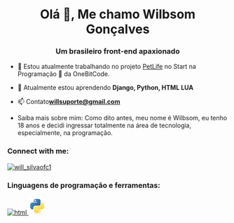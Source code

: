 <h1 align="center">Olá 👋, Me chamo Wilbsom Gonçalves</h1>
<h3 align="center">Um brasileiro front-end apaxionado</h3>

- 🔭 Estou atualmente trabalhando no projeto [PetLife](file:///C:/Users/wills/OneDrive/DS/VISUAL%20CODE/Petshop%20Onebit%20code/index.html) no Start na Programação 🤟 da OneBitCode.

- 🌱 Atualmente estou aprendendo **Django, Python, HTML LUA**

- 📫 Contato**willsuporte@gmail.com**

- Saiba mais sobre mim: 
  Como dito antes, meu nome é Wilbsom, eu tenho 18 anos e decidi ingressar totalmente na área de tecnologia, especialmente, na programação.
  

<h3 align="left">Connect with me:</h3>
<p align="left">
<a href="https://instagram.com/will_silvaofc1" target="blank"><img align="center" src="https://raw.githubusercontent.com/rahuldkjain/github-profile-readme-generator/master/src/images/icons/Social/instagram.svg" alt="will_silvaofc1" height="30" width="40" /></a>
</p>

<h3 align="left">Linguagens de programação e ferramentas:</h3>
<p align="left"> <a href="https://upload.wikimedia.org/wikipedia/commons/6/61/HTML5_logo_and_wordmark.svg" target="_blank" rel="noreferrer"> <img src="https://upload.wikimedia.org/wikipedia/commons/6/61/HTML5_logo_and_wordmark.svg" alt="html" width="40" height="40"/> </a> </a> <a href="https://www.python.org" target="_blank" rel="noreferrer"> <img src="https://raw.githubusercontent.com/devicons/devicon/master/icons/python/python-original.svg" alt="python" width="40" height="40"/> </a> </p>

